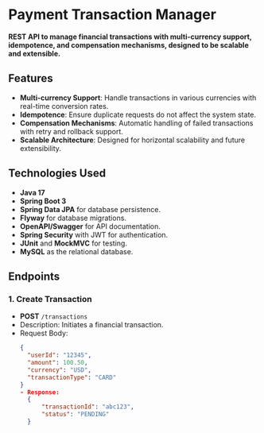 # Payment Transaction Manager

**REST API to manage financial transactions with multi-currency support, idempotence, and compensation mechanisms, designed to be scalable and extensible.**

## Features

- **Multi-currency Support**: Handle transactions in various currencies with real-time conversion rates.
- **Idempotence**: Ensure duplicate requests do not affect the system state.
- **Compensation Mechanisms**: Automatic handling of failed transactions with retry and rollback support.
- **Scalable Architecture**: Designed for horizontal scalability and future extensibility.

## Technologies Used

- **Java 17**
- **Spring Boot 3**
- **Spring Data JPA** for database persistence.
- **Flyway** for database migrations.
- **OpenAPI/Swagger** for API documentation.
- **Spring Security** with JWT for authentication.
- **JUnit** and **MockMVC** for testing.
- **MySQL** as the relational database.

## Endpoints

### 1. **Create Transaction**
- **POST** `/transactions`
- Description: Initiates a financial transaction.
- Request Body:
  ```json
  {
    "userId": "12345",
    "amount": 100.50,
    "currency": "USD",
    "transactionType": "CARD"
  }
  - Response:
    {
        "transactionId": "abc123",
        "status": "PENDING"
    }